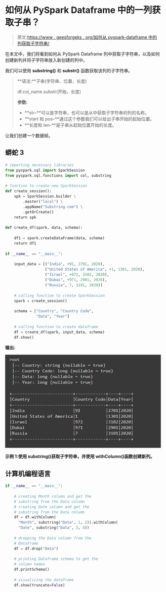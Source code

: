 # 如何从 PySpark Dataframe 中的一列获取子串？

> 原文:[https://www . geesforgeks . org/如何从 pyspark-dataframe 中的列获取子字符串/](https://www.geeksforgeeks.org/how-to-get-substring-from-a-column-in-pyspark-dataframe/)

在本文中，我们将看到如何从 PySpark Dataframe 列中获取子字符串，以及如何创建新列并将子字符串放入新创建的列中。

我们可以使用 **substring()** 和 **substr()** 函数获取该列的子字符串。

> **语法:**子串(字符串、位置、长度)
> 
> df.col_name.substr(开始，长度)
> 
> **参数:**
> 
> *   **str–**可以是字符串，也可以是从中获取子字符串的列的名称。
> *   **start 和 pos–**通过这个参数我们可以给出子串开始的起始位置。
> *   **长度和 len–**是子串从起始位置开始的长度。

让我们创建一个数据帧。

## 蟒蛇 3

```py
# importing necessary libraries
from pyspark.sql import SparkSession
from pyspark.sql.functions import col, substring

# function to create new SparkSession
def create_session():
    spk = SparkSession.builder \
        .master("local") \
        .appName("Substring.com") \
        .getOrCreate()
    return spk

def create_df(spark, data, schema):

    df1 = spark.createDataFrame(data, schema)
    return df1

if __name__ == "__main__":

    input_data = [("India", +91, 2701, 2020),
                  ("United States of America", +1, 1301, 2020),
                  ("Israel", +972, 3102, 2020),
                  ("Dubai", +971, 2901, 2020),
                  ("Russia", 7, 3101, 2020)]

    # calling function to create SparkSession
    spark = create_session()

    schema = ["Country", "Country Code",
              "Data", "Year"]

    # calling function to create dataframe
    df = create_df(spark, input_data, schema)
    df.show()
```

**输出:**

![](img/d27159257ae046d241b0d9405e25168a.png)

**示例 1:使用 substring()获取子字符串，并使用 withColumn()函数创建新列。**

## 计算机编程语言

```py
if __name__ == "__main__":

    # creating Month column and get the
    # substring from the Data column
    # creating Date column and get the
    # substring from the Data column
    df = df.withColumn(
      "Month", substring("Data", 1, 2)).withColumn(
      "Date", substring("Data", 3, 4))

    # dropping the Data column from the
    # Dataframe
    df = df.drop("Data")

    # printing Dataframe schema to get the
    # column names
    df.printSchema()

    # visualizing the dataframe
    df.show(truncate=False)
```